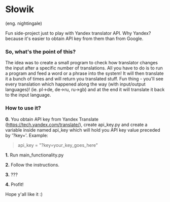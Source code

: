 # Słowik 
(eng. nightingale)


Fun side-project just to play with Yandex translator API. Why Yandex? because it's easier to obtain API key from them than from Google.

### So, what's the point of this? ###
The idea was to create a small program to check how translator changes the input after a specific number of translations. All you 
have to do is to run a program and feed a word or a phrase into the system! It will then translate it a bunch of times and will return you 
translated stuff. Fun thing - you'll see every translation which happened along the way (with input/output languages)!
(ie. pl->de, de->ru, ru->gb) and at the end it will translate it back to the input language. 

### How to use it? ### 
**0.** You obtain API key from Yandex Translate (https://tech.yandex.com/translate/), create api_key.py and create
a variable inside named api_key which will hold you API key value preceded by '?key='. Example:
> api_key = "?key=your_key_goes_here"

**1.** Run main_functionality.py

**2.** Follow the instructions.

**3.** ???

**4.** Profit!

Hope y'all like it :)
